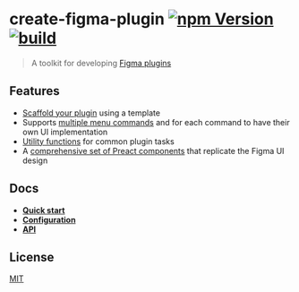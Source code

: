 # create-figma-plugin [![npm Version](https://badgen.net/npm/v/create-figma-plugin)](https://www.npmjs.com/package/create-figma-plugin) [![build](https://github.com/yuanqing/create-figma-plugin/workflows/build/badge.svg)](https://github.com/yuanqing/create-figma-plugin/actions?query=workflow%3Abuild)

> A toolkit for developing [Figma plugins](https://www.figma.com/plugin-docs/)

## Features

- [Scaffold your plugin](docs/1-quick-start.md#readme) using a template
- Supports [multiple menu commands](docs/2-configuration.md#readme) and for each command to have their own UI implementation
- [Utility functions](docs/3-api.md#readme) for common plugin tasks
- A [comprehensive set of Preact components](https://yuanqing.github.io/create-figma-plugin/) that replicate the Figma UI design

## Docs

- [**Quick start**](docs/1-quick-start.md#readme)
- [**Configuration**](docs/2-configuration.md#readme)
- [**API**](docs/3-api.md#readme)

## License

[MIT](LICENSE.md)

